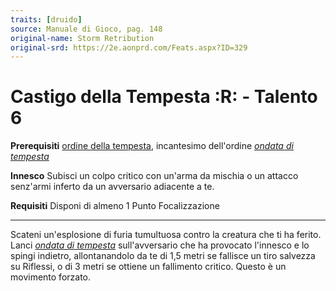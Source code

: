 ```yaml
---
traits: [druido]
source: Manuale di Gioco, pag. 148
original-name: Storm Retribution
original-srd: https://2e.aonprd.com/Feats.aspx?ID=329
---
```


# Castigo della Tempesta :R: - Talento 6

**Prerequisiti** [ordine della tempesta](/classi/druido/ordini/tempesta),
incantesimo dell'ordine _[ondata di tempesta](/incantesimi/ondata-di-tempesta)_

**Innesco** Subisci un colpo critico con un'arma da mischia o un attacco
senz'armi inferto da un avversario adiacente a te.

**Requisiti** Disponi di almeno 1 Punto Focalizzazione

---

Scateni un'esplosione di furia tumultuosa contro la creatura che ti ha ferito.
Lanci _[ondata di tempesta](/incantesimi/ondata-di-tempesta)_ sull'avversario
che ha provocato l'innesco e lo spingi indietro, allontanandolo da te di 1,5
metri se fallisce un tiro salvezza su Riflessi, o di 3 metri se ottiene un
fallimento critico. Questo è un movimento forzato.
